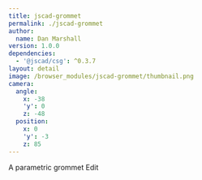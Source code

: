 ```yaml
---
title: jscad-grommet
permalink: ./jscad-grommet
author:
  name: Dan Marshall
version: 1.0.0
dependencies:
  - '@jscad/csg': ^0.3.7
layout: detail
image: /browser_modules/jscad-grommet/thumbnail.png
camera:
  angle:
    x: -38
    'y': 0
    z: -48
  position:
    x: 0
    'y': -3
    z: 85
---
```

A parametric grommet Edit